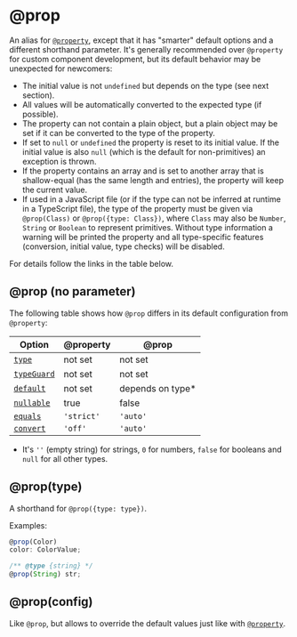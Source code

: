 ---
---
# @prop

An alias for [`@property`](./@property.md), except that it has "smarter" default options and a different shorthand parameter. It's generally recommended over `@property` for custom component development, but its default behavior may be unexpected for newcomers:

* The initial value is not `undefined` but depends on the type (see next section).
* All values will be automatically converted to the expected type (if possible).
* The property can not contain a plain object, but a plain object may be set if it can be converted to the type of the property.
* If set to `null` or `undefined` the property is reset to its initial value. If the initial value is also `null` (which is the default for non-primitives) an exception is thrown.
* If the property contains an array and is set to another array that is shallow-equal (has the same length and entries), the property will keep the current value.
* If used in a JavaScript file (or if the type can not be inferred at runtime in a TypeScript file), the type of the property must be given via `@prop(Class)` or `@prop({type: Class})`, where `Class` may also be `Number`, `String` or `Boolean` to represent primitives. Without type information a warning will be printed the property and all type-specific features (conversion, initial value, type checks) will be disabled.

For details follow the links in the table below.

## @prop (no parameter)

The following table shows how `@prop` differs in its default configuration from `@property`:

Option      | @property  | @prop
------------|------------|--------
[`type`](./@property.md#configtype)      | not set    | not set
[`typeGuard`](./@property.md#configtypeguard) | not set    | not set
[`default`](./@property.md#configdefault)   | not set    | depends on type*
[`nullable`](./@property.md#confignullable)  | true       | false
[`equals`](./@property.md#configequals)    | `'strict'` | `'auto'`
[`convert`](./@property.md#configconvert)   | `'off'`    | `'auto'`

* It's `''` (empty string) for strings, `0` for numbers, `false` for booleans and `null` for all other types.

## @prop(type)

A shorthand for `@prop({type: type})`.

Examples:

```ts
@prop(Color)
color: ColorValue;

/** @type {string} */
@prop(String) str;
```

## @prop(config)

Like `@prop`, but allows to override the default values just like with [`@property`](./@property.md#propertyconfig).
